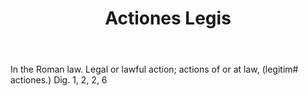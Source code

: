 ---
title: Actiones Legis
letter: A
permalink: "/definitions/actiones-legis.html"
body: In the Roman law. Legal or lawful action; actions of or at law, (legitim# actiones.)
  Dig. 1, 2, 2, 6
published_at: '2018-07-07'
source: Black's Law Dictionary
layout: post
---